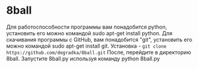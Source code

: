 # 8ball
Для работоспособности программы вам понадобится python, установить его можно командой sudo apt-get install python.
Для скачивания программы с GitHub, вам понадобится "git", установить его можно командой sudo apt-get install git.
Установка - ```git clone https://github.com/degradka/8ball.git```
После, перейдите в директорию 8ball.
Запустите 8ball.py используя команду python 8ball.py
